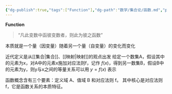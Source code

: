 ```yaml
---
{"dg-publish":true,"tags":["Function"],"dg-path":"数学/集合论/函数.md","permalink":"/数学/集合论/函数/","dgPassFrontmatter":true,"noteIcon":"","created":"2024-05-21T15:20:27.970+08:00","updated":"2024-08-29T00:34:51.876+08:00"}
---
```


**Function**
>“凡此变数中函彼变数者，则此为彼之函数”

本质就是一个量（因变量）随着另一个量（自变量）的变化而变化

近代定义是从[[集合\|集合]]、[[映射\|映射]]的观点出发
给定一个数集A，假设其中的元素为x，对A中的元素x施加对应法则f，记作 $f(x)$，得到另一数集B，假设B中的元素为y，则y与x之间的等量关系可以用 $y=f(x)$ 表示

函数概念含有三个要素：定义域 A、值域 B 和对应法则 f。
其中核心是对应法则 f，它是函数关系的本质特征。






